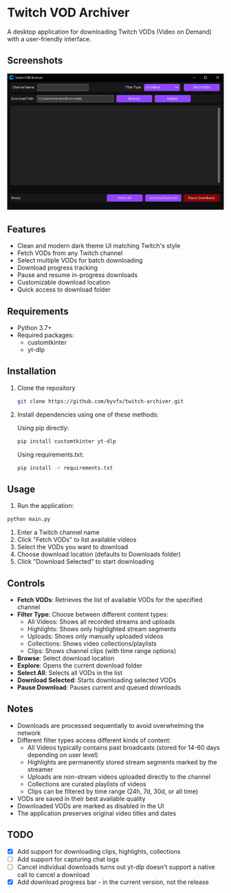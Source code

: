# Twitch VOD Archiver

A desktop application for downloading Twitch VODs (Video on Demand) with a user-friendly interface.

## Screenshots

![UI Screenshot](/img/ui_ss.png)

## Features

- Clean and modern dark theme UI matching Twitch's style
- Fetch VODs from any Twitch channel
- Select multiple VODs for batch downloading
- Download progress tracking
- Pause and resume in-progress downloads
- Customizable download location
- Quick access to download folder

## Requirements

- Python 3.7+
- Required packages:
  - customtkinter
  - yt-dlp

## Installation

1. Clone the repository
  
   ```bash
   git clone https://github.com/byvfx/twitch-archiver.git
   ```

2. Install dependencies using one of these methods:

   Using pip directly:

   ```bash
   pip install customtkinter yt-dlp
   ```

   Using requirements.txt:

   ```bash
   pip install -r requirements.txt
   ```

## Usage

1. Run the application:

```bash
python main.py
```

1. Enter a Twitch channel name
1. Click "Fetch VODs" to list available videos
1. Select the VODs you want to download
1. Choose download location (defaults to Downloads folder)
1. Click "Download Selected" to start downloading

## Controls

- **Fetch VODs**: Retrieves the list of available VODs for the specified channel
- **Filter Type**: Choose between different content types:
  - All Videos: Shows all recorded streams and uploads
  - Highlights: Shows only highlighted stream segments
  - Uploads: Shows only manually uploaded videos
  - Collections: Shows video collections/playlists
  - Clips: Shows channel clips (with time range options)
- **Browse**: Select download location
- **Explore**: Opens the current download folder
- **Select All**: Selects all VODs in the list
- **Download Selected**: Starts downloading selected VODs
- **Pause Download**: Pauses current and queued downloads

## Notes

- Downloads are processed sequentially to avoid overwhelming the network
- Different filter types access different kinds of content:
  - All Videos typically contains past broadcasts (stored for 14-60 days depending on user level)
  - Highlights are permanently stored stream segments marked by the streamer
  - Uploads are non-stream videos uploaded directly to the channel
  - Collections are curated playlists of videos
  - Clips can be filtered by time range (24h, 7d, 30d, or all time)
- VODs are saved in their best available quality
- Downloaded VODs are marked as disabled in the UI
- The application preserves original video titles and dates

## TODO

- [x] Add support for downloading clips, highlights, collections
- [ ] Add support for capturing chat logs
- [ ] Cancel individual downloads turns out yt-dlp doesn't support a native call to cancel a download
- [x] Add download progress bar - in the current version, not the release
